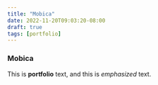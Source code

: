 ```yaml
---
title: "Mobica"
date: 2022-11-20T09:03:20-08:00
draft: true
tags: [portfolio]
---
```

### Mobica

This is **portfolio** text, and this is *emphasized* text.
